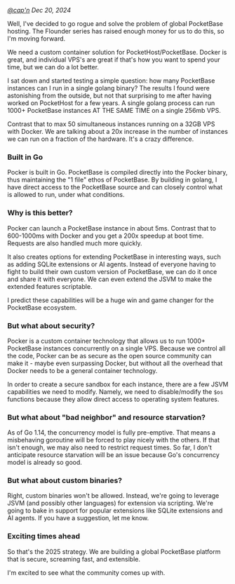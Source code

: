 _[@cap'n](https://discord.gg/nVTxCMEcGT) Dec 20, 2024_

Well, I've decided to go rogue and solve the problem of global PocketBase hosting. The Flounder series has raised enough money for us to do this, so I'm moving forward.

We need a custom container solution for PocketHost/PocketBase. Docker is great, and individual VPS's are great if that's how you want to spend your time, but we can do a lot better.

I sat down and started testing a simple question: how many PocketBase instances can I run in a single golang binary? The results I found were astonishing from the outside, but not that surprising to me after having worked on PocketHost for a few years. A single golang process can run 1000+ PocketBase instances AT THE SAME TIME on a single 256mb VPS.

Contrast that to max 50 simultaneous instances running on a 32GB VPS with Docker. We are talking about a 20x increase in the number of instances we can run on a fraction of the hardware. It's a crazy difference.

### Built in Go

Pocker is built in Go. PocketBase is compiled directly into the Pocker binary, thus maintaining the "1 file" ethos of PocketBase. By building in golang, I have direct access to the PocketBase source and can closely control what is allowed to run, under what conditions.

### Why is this better?

Pocker can launch a PocketBase instance in about 5ms. Contrast that to 600-1000ms with Docker and you get a 200x speedup at boot time. Requests are also handled much more quickly.

It also creates options for extending PocketBase in interesting ways, such as adding SQLite extensions or AI agents. Instead of everyone having to fight to build their own custom version of PocketBase, we can do it once and share it with everyone. We can even extend the JSVM to make the extended features scriptable.

I predict these capabilities will be a huge win and game changer for the PocketBase ecosystem.

### But what about security?

Pocker is a custom container technology that allows us to run 1000+ PocketBase instances concurrently on a single VPS. Because we control all the code, Pocker can be as secure as the open source community can make it - maybe even surpassing Docker, but without all the overhead that Docker needs to be a general container technology.

In order to create a secure sandbox for each instance, there are a few JSVM capabilities we need to modify. Namely, we need to disable/modify the `$os` functions because they allow direct access to operating system features.

### But what about "bad neighbor" and resource starvation?

As of Go 1.14, the concurrency model is fully pre-emptive. That means a misbehaving goroutine will be forced to play nicely with the others. If that isn't enough, we may also need to restrict request times. So far, I don't anticipate resource starvation will be an issue because Go's concurrency model is already so good.

### But what about custom binaries?

Right, custom binaries won't be allowed. Instead, we're going to leverage JSVM (and possibly other languages) for extension via scripting. We're going to bake in support for popular extensions like SQLite extensions and AI agents. If you have a suggestion, let me know.

### Exciting times ahead

So that's the 2025 strategy. We are building a global PocketBase platform that is secure, screaming fast, and extensible.

I'm excited to see what the community comes up with.
